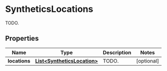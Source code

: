 

# SyntheticsLocations

TODO.
## Properties

Name | Type | Description | Notes
------------ | ------------- | ------------- | -------------
**locations** | [**List&lt;SyntheticsLocation&gt;**](SyntheticsLocation.md) | TODO. |  [optional]



